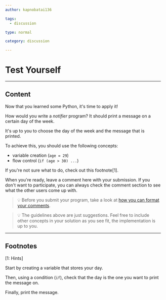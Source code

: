 ```yaml
---
author: kapnobatai136

tags:
  - discussion

type: normal

category: discussion

---
```


# Test Yourself

---

## Content

Now that you learned some Python, it's time to apply it!

How would you write a *notifier* program? It should print a message on a certain day of the week.

It's up to you to choose the day of the week and the message that is printed.

To achieve this, you should use the following concepts:
- variable creation (`age = 29`)
- flow control (`if (age > 30) ...`)

If you're not sure what to do, check out this footnote[1].

When you're ready, leave a comment here with your submission. If you don't want to participate, you can always check the comment section to see what the other users come up with.

> 💡 Before you submit your program, take a look at [how you can format your comments](https://www.enki.com/glossary/general/markdown-formatting).

> 💡 The guidelines above are just suggestions. Feel free to include other concepts in your solution as you see fit, the implementation is up to you.

---

## Footnotes

[1: Hints]

Start by creating a variable that stores your day. 

Then, using a condition (`if`), check that the day is the one you want to print the message on.

Finally, print the message.
